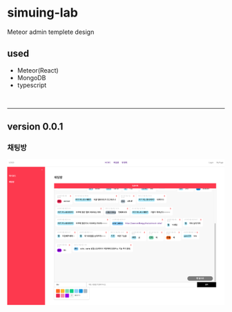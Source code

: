 # simuing-lab
Meteor admin templete design
<br/>

## used
- Meteor(React)
- MongoDB
- typescript
<br/>

---

## version 0.0.1
### 채팅방
<img src="./imports/assets/screenshot/20210506.png"/>

